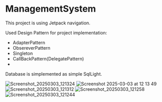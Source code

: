 # ManagementSystem

This project is using Jetpack navigation.

Used Design Pattern for project implementation:

- AdapterPattern
- ObsereverPattern
- Singleton
- CallBackPattern(DelegatePattern)
- 
Database is simplemented as simple SqlLight.

![Screenshot_20250303_121324](https://github.com/user-attachments/assets/2648e188-2562-404c-a3b8-93ac3dae2ccc)
![Screenshot 2025-03-03 at 12 13 49](https://github.com/user-attachments/assets/c031abf3-db0c-4e02-b89f-f63049cdebd2)
![Screenshot_20250303_121312](https://github.com/user-attachments/assets/49441f49-dafa-41cf-8c36-d8cb25e9cc69)
![Screenshot_20250303_121258](https://github.com/user-attachments/assets/ea70c52b-1ba5-4c10-9b08-f914efbf8ed9)
![Screenshot_20250303_121244](https://github.com/user-attachments/assets/9af4cf04-bab9-4e6b-ba7b-c03893f8e32b)
